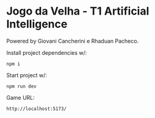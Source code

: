 # Jogo da Velha - T1 Artificial Intelligence

Powered by Giovani Cancherini e Rhaduan Pacheco.

Install project dependencies w/:

```npm i```

Start project w/:

```npm run dev```

Game URL:

```http://localhost:5173/```
